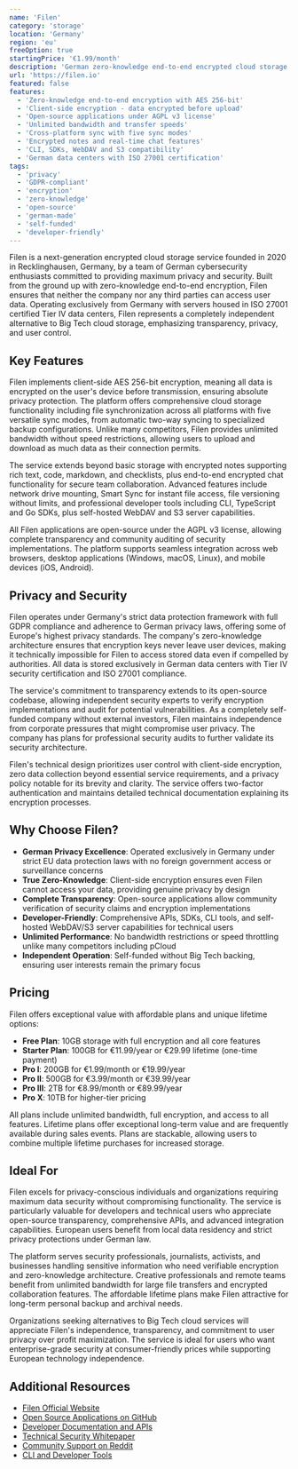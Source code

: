 ```yaml
---
name: 'Filen'
category: 'storage'
location: 'Germany'
region: 'eu'
freeOption: true
startingPrice: '€1.99/month'
description: 'German zero-knowledge end-to-end encrypted cloud storage with open-source apps, unlimited bandwidth, and affordable lifetime plans.'
url: 'https://filen.io'
featured: false
features:
  - 'Zero-knowledge end-to-end encryption with AES 256-bit'
  - 'Client-side encryption - data encrypted before upload'
  - 'Open-source applications under AGPL v3 license'
  - 'Unlimited bandwidth and transfer speeds'
  - 'Cross-platform sync with five sync modes'
  - 'Encrypted notes and real-time chat features'
  - 'CLI, SDKs, WebDAV and S3 compatibility'
  - 'German data centers with ISO 27001 certification'
tags:
  - 'privacy'
  - 'GDPR-compliant'
  - 'encryption'
  - 'zero-knowledge'
  - 'open-source'
  - 'german-made'
  - 'self-funded'
  - 'developer-friendly'
---
```


Filen is a next-generation encrypted cloud storage service founded in 2020 in Recklinghausen, Germany, by a team of German cybersecurity enthusiasts committed to providing maximum privacy and security. Built from the ground up with zero-knowledge end-to-end encryption, Filen ensures that neither the company nor any third parties can access user data. Operating exclusively from Germany with servers housed in ISO 27001 certified Tier IV data centers, Filen represents a completely independent alternative to Big Tech cloud storage, emphasizing transparency, privacy, and user control.

## Key Features

Filen implements client-side AES 256-bit encryption, meaning all data is encrypted on the user's device before transmission, ensuring absolute privacy protection. The platform offers comprehensive cloud storage functionality including file synchronization across all platforms with five versatile sync modes, from automatic two-way syncing to specialized backup configurations. Unlike many competitors, Filen provides unlimited bandwidth without speed restrictions, allowing users to upload and download as much data as their connection permits.

The service extends beyond basic storage with encrypted notes supporting rich text, code, markdown, and checklists, plus end-to-end encrypted chat functionality for secure team collaboration. Advanced features include network drive mounting, Smart Sync for instant file access, file versioning without limits, and professional developer tools including CLI, TypeScript and Go SDKs, plus self-hosted WebDAV and S3 server capabilities.

All Filen applications are open-source under the AGPL v3 license, allowing complete transparency and community auditing of security implementations. The platform supports seamless integration across web browsers, desktop applications (Windows, macOS, Linux), and mobile devices (iOS, Android).

## Privacy and Security

Filen operates under Germany's strict data protection framework with full GDPR compliance and adherence to German privacy laws, offering some of Europe's highest privacy standards. The company's zero-knowledge architecture ensures that encryption keys never leave user devices, making it technically impossible for Filen to access stored data even if compelled by authorities. All data is stored exclusively in German data centers with Tier IV security certification and ISO 27001 compliance.

The service's commitment to transparency extends to its open-source codebase, allowing independent security experts to verify encryption implementations and audit for potential vulnerabilities. As a completely self-funded company without external investors, Filen maintains independence from corporate pressures that might compromise user privacy. The company has plans for professional security audits to further validate its security architecture.

Filen's technical design prioritizes user control with client-side encryption, zero data collection beyond essential service requirements, and a privacy policy notable for its brevity and clarity. The service offers two-factor authentication and maintains detailed technical documentation explaining its encryption processes.

## Why Choose Filen?

- **German Privacy Excellence**: Operated exclusively in Germany under strict EU data protection laws with no foreign government access or surveillance concerns
- **True Zero-Knowledge**: Client-side encryption ensures even Filen cannot access your data, providing genuine privacy by design
- **Complete Transparency**: Open-source applications allow community verification of security claims and encryption implementations
- **Developer-Friendly**: Comprehensive APIs, SDKs, CLI tools, and self-hosted WebDAV/S3 server capabilities for technical users
- **Unlimited Performance**: No bandwidth restrictions or speed throttling unlike many competitors including pCloud
- **Independent Operation**: Self-funded without Big Tech backing, ensuring user interests remain the primary focus

## Pricing

Filen offers exceptional value with affordable plans and unique lifetime options:

- **Free Plan**: 10GB storage with full encryption and all core features
- **Starter Plan**: 100GB for €11.99/year or €29.99 lifetime (one-time payment)
- **Pro I**: 200GB for €1.99/month or €19.99/year
- **Pro II**: 500GB for €3.99/month or €39.99/year
- **Pro III**: 2TB for €8.99/month or €89.99/year
- **Pro X**: 10TB for higher-tier pricing

All plans include unlimited bandwidth, full encryption, and access to all features. Lifetime plans offer exceptional long-term value and are frequently available during sales events. Plans are stackable, allowing users to combine multiple lifetime purchases for increased storage.

## Ideal For

Filen excels for privacy-conscious individuals and organizations requiring maximum data security without compromising functionality. The service is particularly valuable for developers and technical users who appreciate open-source transparency, comprehensive APIs, and advanced integration capabilities. European users benefit from local data residency and strict privacy protections under German law.

The platform serves security professionals, journalists, activists, and businesses handling sensitive information who need verifiable encryption and zero-knowledge architecture. Creative professionals and remote teams benefit from unlimited bandwidth for large file transfers and encrypted collaboration features. The affordable lifetime plans make Filen attractive for long-term personal backup and archival needs.

Organizations seeking alternatives to Big Tech cloud services will appreciate Filen's independence, transparency, and commitment to user privacy over profit maximization. The service is ideal for users who want enterprise-grade security at consumer-friendly prices while supporting European technology independence.

## Additional Resources

- [Filen Official Website](https://filen.io/)
- [Open Source Applications on GitHub](https://github.com/FilenCloudDienste)
- [Developer Documentation and APIs](https://filen.io/developers)
- [Technical Security Whitepaper](https://filen.io/security)
- [Community Support on Reddit](https://www.reddit.com/r/filen_io/)
- [CLI and Developer Tools](https://filen.io/cli)
